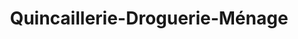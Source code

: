 ---
title: "Quincaillerie-Droguerie-Ménage"
url: /saint-symphorien-sur-coise/quincaillerie-droguerie-menage/
shop: Eisenwaren
---
